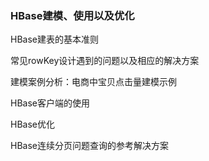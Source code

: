 ### HBase建模、使用以及优化

HBase建表的基本准则

常见rowKey设计遇到的问题以及相应的解决方案

建模案例分析：电商中宝贝点击量建模示例

HBase客户端的使用

HBase优化

HBase连续分页问题查询的参考解决方案
